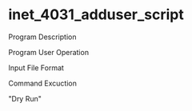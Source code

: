 # inet_4031_adduser_script

Program Description

Program User Operation

Input File Format

Command Excuction


"Dry Run"

